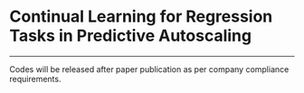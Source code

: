 # Continual Learning for Regression Tasks in Predictive Autoscaling
---
Codes will be released after paper publication as per  company compliance requirements.
